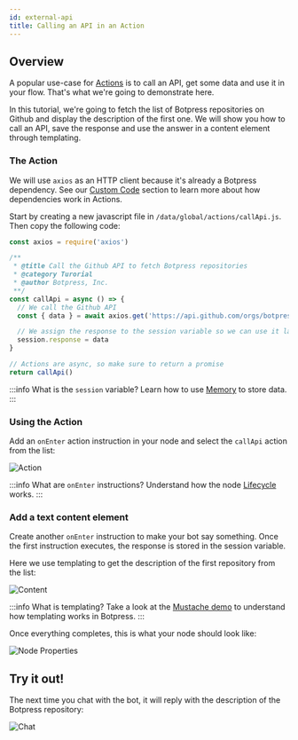```yaml
---
id: external-api
title: Calling an API in an Action
---
```


## Overview

A popular use-case for [Actions](../main/code#actions) is to call an API, get some data and use it in your flow. That's what we're going to demonstrate here.

In this tutorial, we're going to fetch the list of Botpress repositories on Github and display the description of the first one. We will show you how to call an API, save the response and use the answer in a content element through templating.

### The Action

We will use `axios` as an HTTP client because it's already a Botpress dependency. See our [Custom Code](../main/code) section to learn more about how dependencies work in Actions.

Start by creating a new javascript file in `/data/global/actions/callApi.js`. Then copy the following code:

```javascript
const axios = require('axios')

/**
 * @title Call the Github API to fetch Botpress repositories
 * @category Turorial
 * @author Botpress, Inc.
 **/
const callApi = async () => {
  // We call the Github API
  const { data } = await axios.get('https://api.github.com/orgs/botpress/repos')

  // We assign the response to the session variable so we can use it later
  session.response = data
}

// Actions are async, so make sure to return a promise
return callApi()
```

:::info
What is the `session` variable? Learn how to use [Memory](../main/memory) to store data.
:::


### Using the Action

Add an `onEnter` action instruction in your node and select the `callApi` action from the list:

![Action](/assets/tutorial-call-api-action.png)

:::info
What are `onEnter` instructions? Understand how the node [Lifecycle](../main/dialog#nodes) works.
:::

### Add a text content element

Create another `onEnter` instruction to make your bot say something. Once the first instruction executes, the response is stored in the session variable.

Here we use templating to get the description of the first repository from the list:

![Content](/assets/tutorial-call-api-element.png)

:::info
What is templating? Take a look at the [Mustache demo](https://mustache.github.io#demo) to understand how templating works in Botpress.
:::

Once everything completes, this is what your node should look like:

![Node Properties](/assets/tutorial-call-api-node-properties.png)

## Try it out!

The next time you chat with the bot, it will reply with the description of the Botpress repository:

![Chat](/assets/tutorial-call-api-chat.png)

